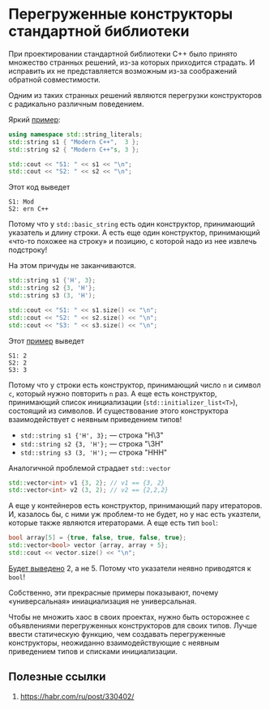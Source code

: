 # Перегруженные конструкторы стандартной библиотеки

При проектировании стандартной библиотеки C++ было принято множество странных
решений, из-за которых приходится страдать. И исправить их не представляется
возможным из-за соображений обратной совместимости.

Одним из таких странных решений являются перегрузки конструкторов с радикально
различным поведением.

Яркий [пример](https://gcc.godbolt.org/z/e3YnYx):
```C++
using namespace std::string_literals;
std::string s1 { "Modern C++",  3 };
std::string s2 { "Modern C++"s, 3 };

std::cout << "S1: " << s1 << "\n";
std::cout << "S2: " << s2 << "\n";
```

Этот код выведет
```
S1: Mod
S2: ern C++
```

Потому что у `std::basic_string` есть один конструктор, принимающий указатель и длину строки.
А есть еще один конструктор, принимающий «что-то похожее на строку» и позицию, с которой надо из нее извлечь подстроку!

На этом причуды не заканчиваются.

```C++
std::string s1 {'H', 3};
std::string s2 {3, 'H'};
std::string s3 (3, 'H');

std::cout << "S1: " << s1.size() << "\n";
std::cout << "S2: " << s2.size() << "\n";
std::cout << "S3: " << s3.size() << "\n";
```

Этот [пример](https://gcc.godbolt.org/z/rrP67s) выведет
```
S1: 2
S2: 2
S3: 3
```

Потому что у строки есть конструктор, принимающий число `n` и символ `c`, который
нужно повторить `n` раз. А еще есть конструктор, принимающий список инициализации (`std::initializer_list<T>`), состоящий из символов. И существование этого конструктора взаимодействует с неявным приведением типов!

- `std::string s1 {'H', 3};` — строка "H\3"
- `std::string s2 {3, 'H'};` — строка "\3H"
- `std::string s3 (3, 'H');` — строка "HHH"

Аналогичной проблемой страдает `std::vector`

```C++
std::vector<int> v1 {3, 2}; // v1 == {3, 2}
std::vector<int> v2 (3, 2); // v2 == {2,2,2}
```

А еще у контейнеров есть конструктор, принимающий пару итераторов. И, казалось бы, с ними уж проблем-то не будет, но у нас есть указтели, которые также являются итераторами. А еще есть тип `bool`:

```C++
bool array[5] = {true, false, true, false, true};
std::vector<bool> vector {array, array + 5};
std::cout << vector.size() << "\n";
```

[Будет выведено](https://gcc.godbolt.org/z/jobeh6) 2, а не 5. Потому что указатели неявно приводятся к `bool`!

Собственно, эти прекрасные примеры показывают, почему «универсальная» иниациализация не универсальная.

Чтобы не множить хаос в своих проектах, нужно быть осторожнее с объявлениями перегруженных конструкторов для своих типов. Лучше ввести статическую функцию, чем создавать перегруженные конструкторы, неожиданно взаимодействующие с неявным приведением типов и списками инициализации.

## Полезные ссылки
1. https://habr.com/ru/post/330402/